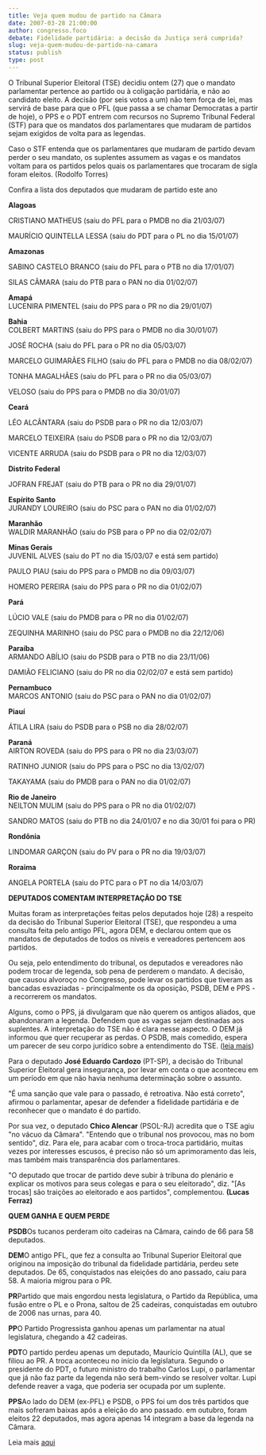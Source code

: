 ```yaml
---
title: Veja quem mudou de partido na Câmara
date: 2007-03-28 21:00:00
author: congresso.foco
debate: Fidelidade partidária: a decisão da Justiça será cumprida?
slug: veja-quem-mudou-de-partido-na-camara
status: publish 
type: post
---
```


  
O Tribunal Superior Eleitoral (TSE) decidiu ontem (27) que o mandato parlamentar pertence ao partido ou à coligação partidária, e não ao candidato eleito. A decisão (por seis votos a um) não tem força de lei, mas servirá de base para que o PFL (que passa a se chamar Democratas a partir de hoje), o PPS e o PDT entrem com recursos no Supremo Tribunal Federal (STF) para que os mandatos dos parlamentares que mudaram de partidos sejam exigidos de volta para as legendas.   
  
Caso o STF entenda que os parlamentares que mudaram de partido devam perder o seu mandato, os suplentes assumem as vagas e os mandatos voltam para os partidos pelos quais os parlamentares que trocaram de sigla foram eleitos. (Rodolfo Torres)  
  
Confira a lista dos deputados que mudaram de partido este ano   
  
**Alagoas**  
  
CRISTIANO MATHEUS (saiu do PFL para o PMDB no dia 21/03/07)  
  
MAURÍCIO QUINTELLA LESSA (saiu do PDT para o PL no dia 15/01/07)  
  
**Amazonas**  
  
SABINO CASTELO BRANCO (saiu do PFL para o PTB no dia 17/01/07)  
  
SILAS CÂMARA (saiu do PTB para o PAN no dia 01/02/07)  
  
**Amapá**  
LUCENIRA PIMENTEL (saiu do PPS para o PR no dia 29/01/07)  
  
**Bahia**  
COLBERT MARTINS (saiu do PPS para o PMDB no dia 30/01/07)  
  
JOSÉ ROCHA (saiu do PFL para o PR no dia 05/03/07)  
  
MARCELO GUIMARÃES FILHO (saiu do PFL para o PMDB no dia 08/02/07)  
  
TONHA MAGALHÃES (saiu do PFL para o PR no dia 05/03/07)  
  
VELOSO (saiu do PPS para o PMDB no dia 30/01/07)  
  
**Ceará**  
  
LÉO ALCÂNTARA (saiu do PSDB para o PR no dia 12/03/07)  
  
MARCELO TEIXEIRA (saiu do PSDB para o PR no dia 12/03/07)  
  
VICENTE ARRUDA (saiu do PSDB para o PR no dia 12/03/07)  
  
**Distrito Federal**  
  
JOFRAN FREJAT (saiu do PTB para o PR no dia 29/01/07)  
  
**Espírito Santo**  
JURANDY LOUREIRO (saiu do PSC para o PAN no dia 01/02/07)  
  
**Maranhão**  
WALDIR MARANHÃO (saiu do PSB para o PP no dia 02/02/07)  
  
**Minas Gerais**  
JUVENIL ALVES (saiu do PT no dia 15/03/07 e está sem partido)  
  
PAULO PIAU (saiu do PPS para o PMDB no dia 09/03/07)  
  
HOMERO PEREIRA (saiu do PPS para o PR no dia 01/02/07)  
  
**Pará**  
  
LÚCIO VALE (saiu do PMDB para o PR no dia 01/02/07)  
  
ZEQUINHA MARINHO (saiu do PSC para o PMDB no dia 22/12/06)  
  
**Paraíba**  
ARMANDO ABÍLIO (saiu do PSDB para o PTB no dia 23/11/06)  
  
DAMIÃO FELICIANO (saiu do PR no dia 02/02/07 e está sem partido)  
  
**Pernambuco**  
MARCOS ANTONIO (saiu do PSC para o PAN no dia 01/02/07)  
  
**Piauí**  
  
ÁTILA LIRA (saiu do PSDB para o PSB no dia 28/02/07)  
  
**Paraná**  
AIRTON ROVEDA (saiu do PPS para o PR no dia 23/03/07)  
  
RATINHO JUNIOR (saiu do PPS para o PSC no dia 13/02/07)  
  
TAKAYAMA (saiu do PMDB para o PAN no dia 01/02/07)  
  
**Rio de Janeiro**  
NEILTON MULIM (saiu do PPS para o PR no dia 01/02/07)  
  
SANDRO MATOS (saiu do PTB no dia 24/01/07 e no dia 30/01 foi para o PR)  
  
**Rondônia**  
  
LINDOMAR GARÇON (saiu do PV para o PR no dia 19/03/07)  
  
**Roraima**  
  
ANGELA PORTELA (saiu do PTC para o PT no dia 14/03/07)  
  

**DEPUTADOS COMENTAM INTERPRETAÇÃO DO TSE**  


Muitas foram as interpretações feitas pelos deputados hoje (28) a respeito da decisão do Tribunal Superior Eleitoral (TSE), que respondeu a uma consulta feita pelo antigo PFL, agora DEM, e declarou ontem que os mandatos de deputados de todos os níveis e vereadores pertencem aos partidos.  
  
Ou seja, pelo entendimento do tribunal, os deputados e vereadores não podem trocar de legenda, sob pena de perderem o mandato. A decisão, que causou alvoroço no Congresso, pode levar os partidos que tiveram as bancadas esvaziadas - principalmente os da oposição, PSDB, DEM e PPS - a recorrerem os mandatos.  
  
Alguns, como o PPS, já divulgaram que não querem os antigos aliados, que abandonaram a legenda. Defendem que as vagas sejam destinadas aos suplentes. A interpretação do TSE não é clara nesse aspecto. O DEM já informou que quer recuperar as perdas. O PSDB, mais comedido, espera um parecer de seu corpo jurídico sobre a entendimento do TSE. ([leia mais](http://congressoemfoco.ig.com.br/Ultimas.aspx?id=15823))  
  
Para o deputado **José Eduardo Cardozo** (PT-SP), a decisão do Tribunal Superior Eleitoral gera insegurança, por levar em conta o que aconteceu em um período em que não havia nenhuma determinação sobre o assunto.  
  
"É uma sanção que vale para o passado, é retroativa. Não está correto", afirmou o parlamentar, apesar de defender a fidelidade partidária e de reconhecer que o mandato é do partido.  
  
Por sua vez, o deputado **Chico Alencar** (PSOL-RJ) acredita que o TSE agiu "no vácuo da Câmara". "Entendo que o tribunal nos provocou, mas no bom sentido", diz. Para ele, para acabar com o troca-troca partidário, muitas vezes por interesses escusos, é preciso não só um aprimoramento das leis, mas também mais transparência dos parlamentares.  
  
"O deputado que trocar de partido deve subir à tribuna do plenário e explicar os motivos para seus colegas e para o seu eleitorado", diz. "[As trocas] são traições ao eleitorado e aos partidos", complementou. **(Lucas Ferraz)**


**QUEM GANHA E QUEM PERDE**


**PSDB**Os tucanos perderam oito cadeiras na Câmara, caindo de 66 para 58 deputados.  
  
**DEM**O antigo PFL, que fez a consulta ao Tribunal Superior Eleitoral que originou na imposição do tribunal da fidelidade partidária, perdeu sete deputados. De 65, conquistados nas eleições do ano passado, caiu para 58. A maioria migrou para o PR.  
  
**PR**Partido que mais engordou nesta legislatura, o Partido da República, uma fusão entre o PL e o Prona, saltou de 25 cadeiras, conquistadas em outubro de 2006 nas urnas, para 40.  
  
**PP**O Partido Progressista ganhou apenas um parlamentar na atual legislatura, chegando a 42 cadeiras.  
  
**PDT**O partido perdeu apenas um deputado, Maurício Quintilla (AL), que se filiou ao PR. A troca aconteceu no início da legislatura. Segundo o presidente do PDT, o futuro ministro do trabalho Carlos Lupi, o parlamentar que já não faz parte da legenda não será bem-vindo se resolver voltar. Lupi defende reaver a vaga, que poderia ser ocupada por um suplente.  
  
**PPS**Ao lado do DEM (ex-PFL) e PSDB, o PPS foi um dos três partidos que mais sofreram baixas após a eleição do ano passado. em outubro, foram eleitos 22 deputados, mas agora apenas 14 integram a base da legenda na Câmara.  


  
  
Leia mais [aqui](http://congressoemfoco.ig.com.br/Default.aspx)

